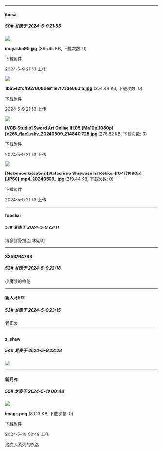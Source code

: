 ﻿
*****

####  ibcsa  
##### 50#       发表于 2024-5-9 21:53

<img src="https://img.saraba1st.com/forum/202405/09/215312p92q9ck2800vuvc2.jpg" referrerpolicy="no-referrer">

<strong>inuyasha95.jpg</strong> (365.65 KB, 下载次数: 0)

下载附件

2024-5-9 21:53 上传

<img src="https://img.saraba1st.com/forum/202405/09/215320pujbigbuu9yb8bpo.jpg" referrerpolicy="no-referrer">

<strong>1ba542fc49270089eef1e7f73de863fa.jpg</strong> (254.44 KB, 下载次数: 0)

下载附件

2024-5-9 21:53 上传

<img src="https://img.saraba1st.com/forum/202405/09/215322qebfgj75geqt48fz.jpg" referrerpolicy="no-referrer">

<strong>[VCB-Studio] Sword Art Online II [05][Ma10p_1080p][x265_flac].mkv_20240509_214840.725.jpg</strong> (276.82 KB, 下载次数: 0)

下载附件

2024-5-9 21:53 上传

<img src="https://img.saraba1st.com/forum/202405/09/215325q0z0t9c7ejtzfzl6.jpg" referrerpolicy="no-referrer">

<strong>[Nekomoe kissaten][Watashi no Shiawase na Kekkon][04][1080p][JPSC].mp4_20240509_.jpg</strong> (219.44 KB, 下载次数: 0)

下载附件

2024-5-9 21:53 上传


*****

####  fuochai  
##### 51#       发表于 2024-5-9 22:11

博多豚骨拉面 林宪明


*****

####  3353764798  
##### 52#       发表于 2024-5-9 22:18

小魔禁的格伦


*****

####  新人马甲2  
##### 53#       发表于 2024-5-9 23:15

老正太


*****

####  z_shaw  
##### 54#       发表于 2024-5-9 23:28

<img src="https://p.sda1.dev/17/db73cf189e711d45b134c5dd2c0cd0a3/IMG_CMP_221633608.jpeg" referrerpolicy="no-referrer">


*****

####  新月祥  
##### 55#       发表于 2024-5-10 00:48

<img src="https://img.saraba1st.com/forum/202405/10/004841miu2b7ix7bfrrj8p.png" referrerpolicy="no-referrer">

<strong>image.png</strong> (80.13 KB, 下载次数: 0)

下载附件

2024-5-10 00:48 上传

洛克人系列的杰洛

